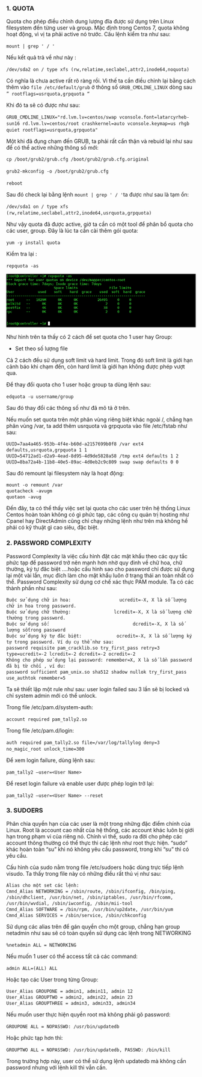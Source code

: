 ### 1. QUOTA

Quota cho phép điều chỉnh dung lượng đĩa được sử dụng trên Linux filesystem đến từng user và group. Mặc định trong Centos 7, quota không hoạt động, vì vị ta phải active nó trước. Câu lệnh kiểm tra như sau:

`mount | grep ' / '`

Nếu kết quả trả về như này :

`/dev/sda2 on / type xfs (rw,relatime,seclabel,attr2,inode64,noquota)`

Có nghĩa là chưa active rất rõ ràng rồi. Vì thế ta cần điều chỉnh lại bằng cách thêm vào `file /etc/default/grub` ở thông số `GRUB_CMDLINE_LINUX` dòng sau` ” rootflags=usrquota,grpquota “`

Khi đó ta sẽ có được như sau:

`GRUB_CMDLINE_LINUX="rd.lvm.lv=centos/swap vconsole.font=latarcyrheb-sun16 rd.lvm.lv=centos/root crashkernel=auto vconsole.keymap=us rhgb quiet rootflags=usrquota,grpquota"`

Một khi đã đụng chạm đến GRUB, ta phải rất cẩn thận và rebuid lại như sau để có thể active những thông số mới:

```
cp /boot/grub2/grub.cfg /boot/grub2/grub.cfg.original

grub2-mkconfig -o /boot/grub2/grub.cfg

reboot
```

Sau đó check lại bằng lệnh `mount | grep ' / '`ta được như sau là tạm ổn:

`/dev/sda1 on / type xfs (rw,relatime,seclabel,attr2,inode64,usrquota,grpquota)`

Như vậy quota đã được active, giờ ta cần có một tool để phân bổ quota cho các user, group. Đây là lúc ta cần cài thêm gói quota:

`yum -y install quota`

Kiểm tra lại :

`repquota -as`

<img src="/img/1.jpg">

Như hình trên ta thấy có 2 cách để set quota cho 1 user hay Group:

+ Set theo số lượng file

Cả 2 cách đều sử dụng soft limit và hard limit. Trong đó soft limit là giới hạn cảnh báo khi chạm đến, còn hard limit là giới hạn không được phép vượt qua.

Để thay đổi quota cho 1 user hoặc group ta dùng lệnh sau:


`edquota -u username/group`

Sau đó thay đổi các thông số như đã mô tả ở trên.

Nếu muốn set quota trên một phân vùng riêng biệt khác ngoài /, chẳng hạn phân vùng /var, ta add thêm usrquota và grpquota vào file /etc/fstab như sau:

```
UUID=7aa4a465-953b-4f4e-b60d-a2157699b0f8 /var ext4 defaults,usrquota,grpquota 1 1
UUID=54712ad1-d2a9-4ead-8d95-4d9de5828a58 /tmp ext4 defaults 1 2
UUID=8ba72a4b-11b8-40e5-89ac-4d0eb2c9c809 swap swap defaults 0 0
```

Sau đó remount lại filesystem này là hoạt động:

```
mount -o remount /var
quotacheck -avugm
quotaon -avug
```


Đến đây, ta có thể thấy việc set lại quota cho các user trên hệ thống Linux Centos hoàn toàn không có gì phức tạp, các công cụ quản trị hosting như Cpanel hay DirectAdmin cũng chỉ chạy những lệnh như trên mà không hề phải có kỹ thuật gì cao siêu, đặc biệt.


### 2. PASSWORD COMPLEXITY

Password Complexity là việc cấu hình đặt các mật khẩu theo các quy tắc phức tạp để password trở nên mạnh hơn nhờ quy đinh về chữ hoa, chữ thường, ký tự đăc biệt ….hoặc cấu hình sao cho password chỉ được sử dụng lại một vài lần, mục đích làm cho mật khẩu luôn ở trạng thái an toàn nhất có thể. Password Complexity sử dụng cơ chế xác thực PAM module. Ta có các thành phần như sau:


```
Buộc sử dụng chữ in hoa:                  ucredit=-X, X là số lượng chữ in hoa trong password.
Buộc sử dụng chữ thường:                lcredit=-X, X là số lượng chữ thường trong password.
Buộc sử dụng số:                               dcredit=-X, X là số lượng sốtrong password
Buộc sử dụng ký tự đăc biệt:             ocredit=-X, X là số lượng ký tự trong password. Ví dụ cụ thể như sau:
password requisite pam_cracklib.so try_first_pass retry=3 type=ucredit=-2 lcredit=-2 dcredit=-2 ocredit=-2
Không cho phép sử dụng lại password: remember=X, X là số lần password đã bị từ chối , ví du:
password sufficient pam_unix.so sha512 shadow nullok try_first_pass use_authtok remember=5
```

Ta sẽ thiết lập một rule như sau: user login failed sau 3 lần sẽ bị locked và chỉ system admin mới có thể unlock.

Trong file /etc/pam.d/system-auth:

`account required pam_tally2.so`

Trong file  /etc/pam.d/login:

`auth required pam_tally2.so file=/var/log/tallylog deny=3 no_magic_root unlock_time=300`

Để xem login failure, dùng lệnh sau:

`pam_tally2 –user=<User Name>`

Để reset login failure và enable user được phép login trở lại: 

`pam_tally2 –user=<User Name> --reset`


### 3. SUDOERS

Phân chia quyền hạn của các user là một trong những đặc điểm chính của Linux. Root là account cao nhất của hệ thống, các account khác luôn bị giới hạn trong phạm vi của riêng nó. Chính vì thế, sudo ra đời cho phép các account thông thường có thể thực thi các lệnh như root thực hiện. “sudo” khác hoàn toàn “su” khi nó không yêu cầu password, trong khi “su” thì có yêu cầu.

Cấu hình của sudo nằm trong file /etc/sudoers hoặc dùng trực tiếp lệnh visudo. Ta thấy trong file này có những điều rất thú vị như sau:

```
Alias cho một set các lệnh:
Cmnd_Alias NETWORKING = /sbin/route, /sbin/ifconfig, /bin/ping, /sbin/dhclient, /usr/bin/net, /sbin/iptables, /usr/bin/rfcomm, /usr/bin/wvdial, /sbin/iwconfig, /sbin/mii-tool
Cmnd_Alias SOFTWARE = /bin/rpm, /usr/bin/up2date, /usr/bin/yum
Cmnd_Alias SERVICES = /sbin/service, /sbin/chkconfig
```

Sử dụng các alias trên để gán quyền cho một group, chẳng hạn group netadmin như sau sẽ có toàn quyền sử dụng các lệnh trong NETWORKING

`%netadmin ALL = NETWORKING`

Nếu muốn 1 user có thể access tất cả các command:

`admin ALL=(ALL) ALL`

Hoặc tạo các User trong từng Group:


```
User_Alias GROUPONE = admin1, admin11, admin 12
User_Alias GROUPTWO = admin2, admin22, admin 23
User_Alias GROUPTHREE = admin3, admin33, admin34
```


Nếu muốn user thực hiện quyền root mà không phải gõ password:

`GROUPONE ALL = NOPASSWD: /usr/bin/updatedb`

Hoặc phức tạp hơn thì:

`GROUPTWO ALL = NOPASSWD: /usr/bin/updatedb, PASSWD: /bin/kill`

Trong trường hợp này, user có thể sử dụng lệnh updatedb mà không cần password nhưng với lệnh kill thì vẫn cần.








